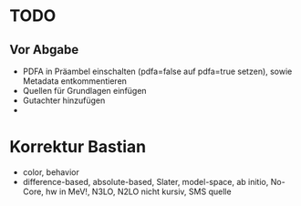 # TODO

## Vor Abgabe

- PDFA in Präambel einschalten (pdfa=false auf pdfa=true setzen), sowie Metadata entkommentieren
- Quellen für Grundlagen einfügen
- Gutachter hinzufügen
-

# Korrektur Bastian

- color, behavior
- difference-based, absolute-based, Slater, model-space, ab initio, No-Core, hw in MeV!, N3LO, N2LO nicht kursiv, SMS quelle
